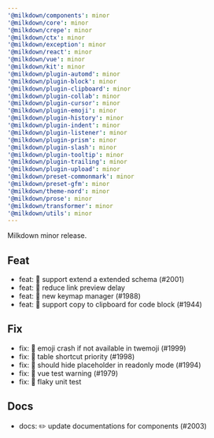 ```yaml
---
'@milkdown/components': minor
'@milkdown/core': minor
'@milkdown/crepe': minor
'@milkdown/ctx': minor
'@milkdown/exception': minor
'@milkdown/react': minor
'@milkdown/vue': minor
'@milkdown/kit': minor
'@milkdown/plugin-automd': minor
'@milkdown/plugin-block': minor
'@milkdown/plugin-clipboard': minor
'@milkdown/plugin-collab': minor
'@milkdown/plugin-cursor': minor
'@milkdown/plugin-emoji': minor
'@milkdown/plugin-history': minor
'@milkdown/plugin-indent': minor
'@milkdown/plugin-listener': minor
'@milkdown/plugin-prism': minor
'@milkdown/plugin-slash': minor
'@milkdown/plugin-tooltip': minor
'@milkdown/plugin-trailing': minor
'@milkdown/plugin-upload': minor
'@milkdown/preset-commonmark': minor
'@milkdown/preset-gfm': minor
'@milkdown/theme-nord': minor
'@milkdown/prose': minor
'@milkdown/transformer': minor
'@milkdown/utils': minor
---
```


Milkdown minor release.

## Feat

- feat: 🎸 support extend a extended schema (#2001)
- feat: 🎸 reduce link preview delay
- feat: 🎸 new keymap manager (#1988)
- feat: 🎸 support copy to clipboard for code block (#1944)

## Fix

- fix: 🐛 emoji crash if not available in twemoji (#1999)
- fix: 🐛 table shortcut priority (#1998)
- fix: 🐛 should hide placeholder in readonly mode (#1994)
- fix: 🐛 vue test warning (#1979)
- fix: 🐛 flaky unit test

## Docs

- docs: ✏️ update documentations for components (#2003)
